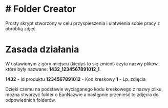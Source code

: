 # # Folder Creator

Prosty skrypt stworzony w celu przyspieszenia i ułatwienia sobie pracy z obróbką zdjęć.


# Zasada działania 
W ustawionym z góry miejscu (kiedyś to się zmieni) czyta nazwy plików które były nazwane: **1432_1234567891012_1**.


**1432** - Id produktu
**1234567891012** - Kod kreskowy
**1** - Lp. zdjęcia

Dzięki czemu na podstawie wyciąganego kodu kreskowego z nazwy pliku, można stworzyć folder o EanNazwie a następnie przenieść te zdjęcia do odpowiednich folderów. 
